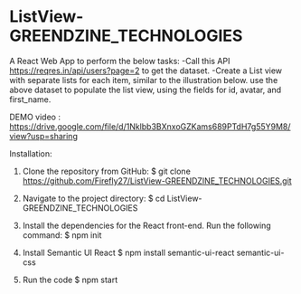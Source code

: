 # ListView-GREENDZINE_TECHNOLOGIES

A React Web App to perform the below tasks:
-Call this API https://reqres.in/api/users?page=2 to get the dataset.
-Create a List view with separate lists for each item, similar to the illustration below.
use the above dataset to populate the list view, using the fields for id, avatar, and
first_name.

DEMO video : https://drive.google.com/file/d/1Nklbb3BXnxoGZKams689PTdH7g55Y9M8/view?usp=sharing

Installation:
1. Clone the repository from GitHub:
$ git clone https://github.com/Firefly27/ListView-GREENDZINE_TECHNOLOGIES.git

2. Navigate to the project directory:
$ cd ListView-GREENDZINE_TECHNOLOGIES

3. Install the dependencies for the React front-end. Run the following command:
$ npm init

4. Install Semantic UI React
$  npm install semantic-ui-react semantic-ui-css

5. Run the code
$ npm start
